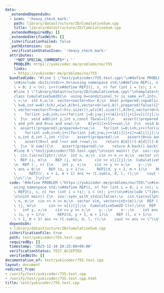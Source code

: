 ```yaml
---
data:
  _extendedDependsOn:
  - icon: ':heavy_check_mark:'
    path: library/datastructure/2D/CumulativeSum.cpp
    title: library/datastructure/2D/CumulativeSum.cpp
  _extendedRequiredBy: []
  _extendedVerifiedWith: []
  _isVerificationFailed: false
  _pathExtension: cpp
  _verificationStatusIcon: ':heavy_check_mark:'
  attributes:
    '*NOT_SPECIAL_COMMENTS*': ''
    PROBLEM: https://yukicoder.me/problems/no/755
    links:
    - https://yukicoder.me/problems/no/755
  bundledCode: "#line 1 \"test/yukicoder/755.test.cpp\"\n#define PROBLEM \"https://yukicoder.me/problems/no/755\"\
    \n#include <bits/stdc++.h>\nusing namespace std;\n#define REP(i, n) for (int i\
    \ = 0; i < (n); i++)\n#define REP2(i, s, n) for (int i = (s); i < (n); i++)\n\n\
    #line 1 \"library/datastructure/2D/CumulativeSum.cpp\"\ntemplate<typename T>\n\
    class CumulativeSum2D{\n  using U=conditional_t< is_same_v<T,int>,long long,T\
    \ >;\n  int h,w;\n  vector<vector<U>> A;\n  bool prepared;\npublic:\n  CumulativeSum2D(int\
    \ h=0,int w=0):h(h),w(w),A(h+1,vector<U>(w+1,0)),prepared(false){}\n  CumulativeSum2D(const\
    \ vector<vector<T>>&v):h(v.size()),w(v[0].size()),A(h+1,vector<U>(w+1,0)),prepared(false){\n\
    \    for(int i=0;i<h;i++)for(int j=0;j<w;j++)A[i+1][j+1]=v[i][j];\n    build();\n\
    \  }\n  void add(int y,int x,const T&val=1){\n    assert(!prepared);\n    assert(0<=y\
    \ and y<h and 0<=x and x<w);\n    A[y+1][x+1]+=val;\n  }\n  void build(){\n  \
    \  assert(!prepared);prepared=true;\n    for(int i=0;i<h;i++)for(int j=0;j<=w;j++)A[i+1][j]+=A[i][j];\n\
    \    for(int i=0;i<=h;i++)for(int j=0;j<w;j++)A[i][j+1]+=A[i][j];\n  }\n  U sum(int\
    \ u,int d,int l,int r){\n    assert(prepared);\n    assert(0<=u and u<=d and u<=h);\n\
    \    assert(0<=l and l<=r and r<=w);\n    return A[d][r]-A[d][l]-A[u][r]+A[u][l];\n\
    \  }\n  U sum(){\n    assert(prepared);\n    return A.back().back();\n  }\n};\n\
    #line 8 \"test/yukicoder/755.test.cpp\"\n\nint main() {\n  ios::sync_with_stdio(false);\n\
    \  cin.tie(nullptr);\n\n  int n, m;\n  cin >> n >> m;\n  vector v(m, vector<int>(m));\n\
    \  REP (i, m)\n    REP (j, m)\n      cin >> v[i][j];\n  CumulativeSum2D C(v);\n\
    \n  REP (_, n) {\n    int y, x;\n    cin >> y >> x;\n    y--;\n    x--;\n    int\
    \ ans = 0;\n    REP (u, y + 1)\n      REP2(d, y + 1, m + 1)\n    REP (l, x + 1)\n\
    \      REP2(r, x + 1, m + 1) ans += !C.sum(u, d, l, r);\n    cout << ans << \"\
    \\n\";\n  }\n}\n"
  code: "#define PROBLEM \"https://yukicoder.me/problems/no/755\"\n#include <bits/stdc++.h>\n\
    using namespace std;\n#define REP(i, n) for (int i = 0; i < (n); i++)\n#define\
    \ REP2(i, s, n) for (int i = (s); i < (n); i++)\n\n#include \"library/datastructure/2D/CumulativeSum.cpp\"\
    \n\nint main() {\n  ios::sync_with_stdio(false);\n  cin.tie(nullptr);\n\n  int\
    \ n, m;\n  cin >> n >> m;\n  vector v(m, vector<int>(m));\n  REP (i, m)\n    REP\
    \ (j, m)\n      cin >> v[i][j];\n  CumulativeSum2D C(v);\n\n  REP (_, n) {\n \
    \   int y, x;\n    cin >> y >> x;\n    y--;\n    x--;\n    int ans = 0;\n    REP\
    \ (u, y + 1)\n      REP2(d, y + 1, m + 1)\n    REP (l, x + 1)\n      REP2(r, x\
    \ + 1, m + 1) ans += !C.sum(u, d, l, r);\n    cout << ans << \"\\n\";\n  }\n}"
  dependsOn:
  - library/datastructure/2D/CumulativeSum.cpp
  isVerificationFile: true
  path: test/yukicoder/755.test.cpp
  requiredBy: []
  timestamp: '2023-12-10 20:25:08+09:00'
  verificationStatus: TEST_ACCEPTED
  verifiedWith: []
documentation_of: test/yukicoder/755.test.cpp
layout: document
redirect_from:
- /verify/test/yukicoder/755.test.cpp
- /verify/test/yukicoder/755.test.cpp.html
title: test/yukicoder/755.test.cpp
---
```

